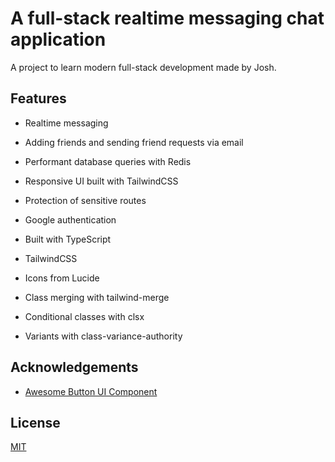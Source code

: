# A full-stack realtime messaging chat application

A project to learn modern full-stack development made by Josh.

## Features

- Realtime messaging
- Adding friends and sending friend requests via email
- Performant database queries with Redis
- Responsive UI built with TailwindCSS
- Protection of sensitive routes
- Google authentication

- Built with TypeScript
- TailwindCSS
- Icons from Lucide

- Class merging with tailwind-merge
- Conditional classes with clsx
- Variants with class-variance-authority

## Acknowledgements

- [Awesome Button UI Component](https://ui.shadcn.com/)

## License

[MIT](https://choosealicense.com/licenses/mit/)
